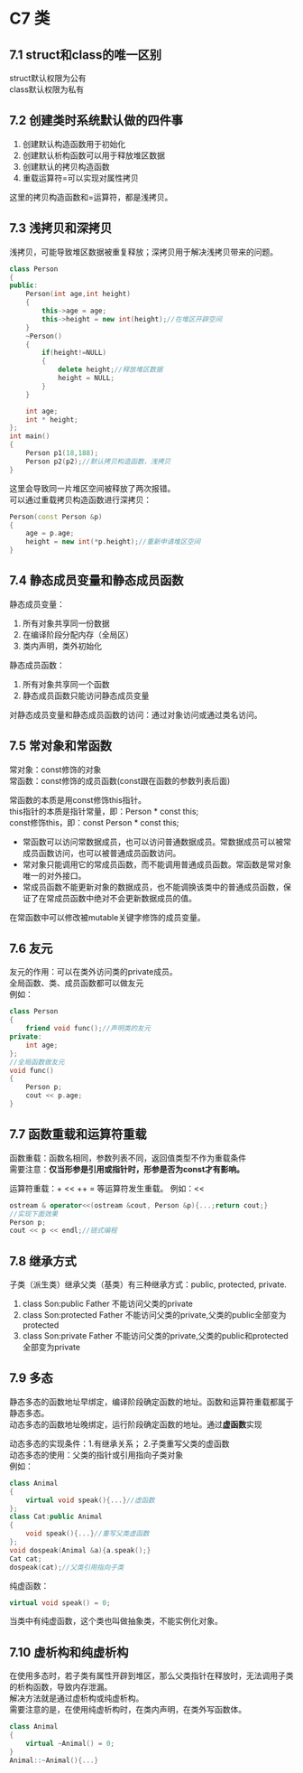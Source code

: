 # C7 类
## 7.1 struct和class的唯一区别
struct默认权限为公有  
class默认权限为私有

## 7.2 创建类时系统默认做的四件事
1. 创建默认构造函数用于初始化
2. 创建默认析构函数可以用于释放堆区数据
3. 创建默认的拷贝构造函数
4. 重载运算符=可以实现对属性拷贝

这里的拷贝构造函数和=运算符，都是浅拷贝。

## 7.3 浅拷贝和深拷贝
浅拷贝，可能导致堆区数据被重复释放；深拷贝用于解决浅拷贝带来的问题。
```c++
class Person
{
public:
    Person(int age,int height)
    {
        this->age = age;
        this->height = new int(height);//在堆区开辟空间
    }
    ~Person()
    {
        if(height!=NULL)
        {
            delete height;//释放堆区数据
            height = NULL;
        }
    }

    int age;
    int * height;
};
int main()
{
    Person p1(18,188);
    Person p2(p2);//默认拷贝构造函数，浅拷贝
}
```
这里会导致同一片堆区空间被释放了两次报错。  
可以通过重载拷贝构造函数进行深拷贝：
```c++
Person(const Person &p)
{
    age = p.age;
    height = new int(*p.height);//重新申请堆区空间
}
```

## 7.4 静态成员变量和静态成员函数
静态成员变量：   
1. 所有对象共享同一份数据
2. 在编译阶段分配内存（全局区）
3. 类内声明，类外初始化

静态成员函数：  
1. 所有对象共享同一个函数
2. 静态成员函数只能访问静态成员变量

对静态成员变量和静态成员函数的访问：通过对象访问或通过类名访问。

## 7.5 常对象和常函数
常对象：const修饰的对象  
常函数：const修饰的成员函数(const跟在函数的参数列表后面)

常函数的本质是用const修饰this指针。  
this指针的本质是指针常量，即：Person * const this;  
const修饰this，即：const Person * const this;

- 常函数可以访问常数据成员，也可以访问普通数据成员。常数据成员可以被常成员函数访问，也可以被普通成员函数访问。
- 常对象只能调用它的常成员函数，而不能调用普通成员函数。常函数是常对象唯一的对外接口。
- 常成员函数不能更新对象的数据成员，也不能调换该类中的普通成员函数，保证了在常成员函数中绝对不会更新数据成员的值。

在常函数中可以修改被mutable关键字修饰的成员变量。


## 7.6 友元
友元的作用：可以在类外访问类的private成员。  
全局函数、类、成员函数都可以做友元  
例如：
```c++
class Person
{
    friend void func();//声明类的友元
private:
    int age;
};
//全局函数做友元
void func()
{
    Person p;
    cout << p.age;
}
```

## 7.7 函数重载和运算符重载
函数重载：函数名相同，参数列表不同，返回值类型不作为重载条件  
需要注意：**仅当形参是引用或指针时，形参是否为const才有影响。**

运算符重载：+ << ++ = 等运算符发生重载。
例如：<<
```c++
ostream & operator<<(ostream &cout, Person &p){...;return cout;}
//实现下面效果
Person p;
cout << p << endl;//链式编程
```

## 7.8 继承方式
子类（派生类）继承父类（基类）有三种继承方式：public, protected, private.
1. class Son:public Father
    不能访问父类的private
2. class Son:protected Father
    不能访问父类的private,父类的public全部变为protected
3. class Son:private Father
    不能访问父类的private,父类的public和protected全部变为private

## 7.9 多态
静态多态的函数地址早绑定，编译阶段确定函数的地址。函数和运算符重载都属于静态多态。  
动态多态的函数地址晚绑定，运行阶段确定函数的地址。通过**虚函数**实现

动态多态的实现条件：1.有继承关系； 2.子类重写父类的虚函数  
动态多态的使用：父类的指针或引用指向子类对象  
例如：
```c++
class Animal
{
    virtual void speak(){...}//虚函数
};
class Cat:public Animal
{
    void speak(){...}//重写父类虚函数
};
void dospeak(Animal &a){a.speak();}
Cat cat;
dospeak(cat);//父类引用指向子类
```
纯虚函数：
```c++
virtual void speak() = 0;
```
当类中有纯虚函数，这个类也叫做抽象类，不能实例化对象。

## 7.10 虚析构和纯虚析构
在使用多态时，若子类有属性开辟到堆区，那么父类指针在释放时，无法调用子类的析构函数，导致内存泄漏。  
解决方法就是通过虚析构或纯虚析构。  
需要注意的是，在使用纯虚析构时，在类内声明，在类外写函数体。
```c++
class Animal
{
    virtual ~Animal() = 0;
}
Animal::~Animal(){...}
```
